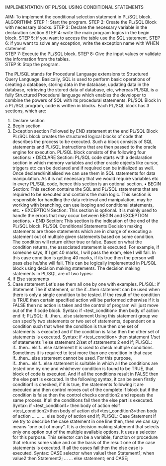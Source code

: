 IMPLEMENTATION OF  PL/SQL USING CONDITIONAL 
STATEMENTS  
 
AIM: 
To implement the conditional selection statement in PL/SQL block. 
ALGORITHM: 
STEP 1: Start the program. 
STEP 2: Create the PL/SQL Block with necessary blocks. STEP 3: Declare the necessary variable in the declaration section STEP 4: write the main program logics in the begin block. 
STEP 5: if you want to access the table use the SQL statement. 
STEP 6: if you want to solve any exception, write the exception name with WHEN statement  
STEP 7: Execute the PL/SQL block. 
STEP 8: Give the input values or validate the information from the tables.  
STEP 9: Stop the program. 
 
The PL/SQL stands for Procedural Language extensions to Structured Query Language. Basically, SQL is used to perform basic operations of creating a database, storing data in the database, updating data in the database, retrieving the stored data of database, etc, whereas PL/SQL is a fully Structured Procedural language which enables the developer to combine the powers of SQL with its procedural statements. 
PL/SQL Block 
In a PL/SQL program, code is written in blocks. Each PL/SQL block has 3 sections, which are: 
1.	Declare section 
2.	Begin section 
3.	Exception section 
Followed by END statement at the end 
PL/SQL Block 
PL/SQL block creates the structured logical blocks of code that describes the process to be executed. Such a block consists of SQL statements and PL/SQL instructions that are then passed to the oracle engine for execution. PL/SQL block consists of the following four sections: 
•	DECLARE Section: 
PL/SQL code starts with a declaration section in which memory variables and other oracle objects like cursor, triggers etc can be declared and if required can be initialized as well. Once declared/initialised we can use them in SQL statements for data manipulation. As it is not necessary that we would require variables etc in every PL/SQL code, hence this section is an optional section. 
•	BEGIN Section: 
This section contains the SQL and PL/SQL statements that are required to be executed and contains the main logic. This section is responsible for handling the data retrieval and manipulation, may be working with branching, can use looping and conditional statements, etc. 
•	EXCEPTION Section: 
This section is optional. It is mainly used to handle the errors that may occur between BEGIN and EXCEPTION sections. 
•	END Section: 
This section is the indication of the end of the PL/SQL block. 
PL/SQL Conditional Statements 
Decision making statements are those statements which are in charge of executing a statement out of multiple given statements based on some condition. The condition will return either true or false. Based on what the condition returns, the associated statement is executed. 
For example, if someone says, If I get 40 marks, I will pass the exam, else I will fail. In this case condition is getting 40 marks, if its true then the person will pass else he/she will fail. 
This can be logically implemented in PL/SQL block using decision making statements. 
The decision making statements in PL/SQL are of two types: 
1.	If Else statements 
2.	Case statement 
Let's see them all one by one with examples. 
PL/SQL: if Statement 
The if statement, or the if...then statement can be used when there is only a single condition to be tested. If the result of the condition is TRUE then certain specified action will be performed otherwise if it is FALSE then no action is taken and the control of program will just move out of the if code block. 
Syntax: 
if <test_condition> then 
	 	body of action 
end if; 
PL/SQL: if...then...else statement 
Using this statement group we can specify two statements or two set of statements, dependent on a condition such that when the condition is true then one set of statements is executed and if the condition is false then the other set of statements is executed. 
Syntax: 
if <test_condition> then  	statement 1/set of statements 1 else 
	 	statement 2/set of statements 2 
end if; 
PL/SQL: if...then...elsif...else statement 
It is used to check multiple conditions. Sometimes it is required to test more than one condition 	in 	that 	case if...then...else statement 	cannot 	be 	used. 	For 	this purpose, if...then...elsif...else statement is suitable in which all the conditions are tested one by one and whichever condition is found to be TRUE, that block of code is executed. And if all the conditions result in FALSE then the else part is executed. 
In the following syntax, it can be seen firstly condition1 is checked, if it is true, the statements following it are executed and then control moves out of the complete if block but if the condition is false then the control checks condition2 and repeats the same process. If all the conditions fail then the else part is executed. 
Syntax: 
if <test_condition1> then 
	 	body of action 
elsif <test_condition2>then 
	 	body of action 
elsif<test_condition3>then  	body of action 
... 
... 
... 
else 
	 	body of action 
end if; 
PL/SQL: Case Statement 
If we try to describe the case statement in one line then, then we can say means "one out of many". It is a decision making statement that selects only one option out of the multiple available options. 
It uses a selector for this purpose. This selector can be a variable, function or procedure that returns some value and on the basis of the result one of the case statements is executed. If all the cases fail then the else case is executed. 
Syntax: 
CASE selector  	when value1 then Statement1;  	when value2 then Statement2; 
	 	... 
	 	... 
 	else statement;
end CASE; 
